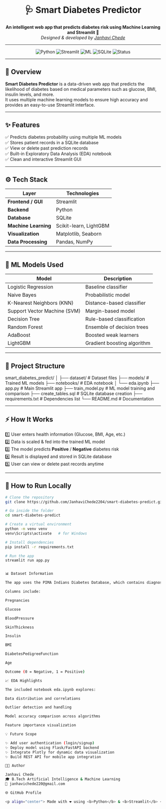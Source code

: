 <h1 align="center">🩺 Smart Diabetes Predictor</h1>

<p align="center">
  <b>An intelligent web app that predicts diabetes risk using Machine Learning and Streamlit 🚀</b><br>
  <i>Designed & developed by <a href="https://github.com/JanhaviChede2204">Janhavi Chede</a></i>
</p>

---

<p align="center">
  <img src="https://img.shields.io/badge/Python-3.10+-blue?logo=python" alt="Python">
  <img src="https://img.shields.io/badge/Framework-Streamlit-ff4b4b?logo=streamlit" alt="Streamlit">
  <img src="https://img.shields.io/badge/ML-ScikitLearn%20%7C%20LightGBM-orange" alt="ML">
  <img src="https://img.shields.io/badge/Database-SQLite-blueviolet" alt="SQLite">
  <img src="https://img.shields.io/badge/Status-Active-success" alt="Status">
</p>

---

## 🌟 Overview
**Smart Diabetes Predictor** is a data-driven web app that predicts the likelihood of diabetes based on medical parameters such as glucose, BMI, insulin levels, and more.  
It uses multiple machine learning models to ensure high accuracy and provides an easy-to-use Streamlit interface.

---

## ✨ Features
✅ Predicts diabetes probability using multiple ML models  
✅ Stores patient records in a SQLite database  
✅ View or delete past prediction records  
✅ Built-in Exploratory Data Analysis (EDA) notebook  
✅ Clean and interactive Streamlit GUI  

---

## ⚙️ Tech Stack

| Layer | Technologies |
|--------|--------------|
| **Frontend / GUI** | Streamlit |
| **Backend** | Python |
| **Database** | SQLite |
| **Machine Learning** | Scikit-learn, LightGBM |
| **Visualization** | Matplotlib, Seaborn |
| **Data Processing** | Pandas, NumPy |

---

## 🧠 ML Models Used
| Model | Description |
|--------|--------------|
| Logistic Regression | Baseline classifier |
| Naive Bayes | Probabilistic model |
| K-Nearest Neighbors (KNN) | Distance-based classifier |
| Support Vector Machine (SVM) | Margin-based model |
| Decision Tree | Rule-based classification |
| Random Forest | Ensemble of decision trees |
| AdaBoost | Boosted weak learners |
| LightGBM | Gradient boosting algorithm |

---

## 📂 Project Structure
smart_diabetes_predict/
│
├── dataset/ # Dataset files
├── models/ # Trained ML models
├── notebooks/ # EDA notebook
│ └── eda.ipynb
├── app.py # Main Streamlit app
├── train_model.py # ML model training and comparison
├── create_tables.sql # SQLite database creation
├── requirements.txt # Dependencies list
└── README.md # Documentation



---

## ⚡ How It Works
1️⃣ User enters health information (Glucose, BMI, Age, etc.)  
2️⃣ Data is scaled & fed into the trained ML model  
3️⃣ The model predicts **Positive** / **Negative** diabetes risk  
4️⃣ Result is displayed and stored in SQLite database  
5️⃣ User can view or delete past records anytime  

---

## 🧩 How to Run Locally

```bash
# Clone the repository
git clone https://github.com/JanhaviChede2204/smart-diabetes-predict.git

# Go inside the folder
cd smart-diabetes-predict

# Create a virtual environment
python -m venv venv
venv\Scripts\activate   # for Windows

# Install dependencies
pip install -r requirements.txt

# Run the app
streamlit run app.py


📊 Dataset Information

The app uses the PIMA Indians Diabetes Database, which contains diagnostic health measurements and diabetes outcomes for female patients above age 21.

Columns include:

Pregnancies

Glucose

BloodPressure

SkinThickness

Insulin

BMI

DiabetesPedigreeFunction

Age

Outcome (0 = Negative, 1 = Positive)

📈 EDA Highlights

The included notebook eda.ipynb explores:

Data distribution and correlations

Outlier detection and handling

Model accuracy comparison across algorithms

Feature importance visualization

💡 Future Scope

✨ Add user authentication (login/signup)
✨ Deploy model using Flask/FastAPI backend
✨ Integrate Plotly for dynamic data visualization
✨ Build REST API for mobile app integration

👩‍💻 Author

Janhavi Chede
🎓 B.Tech Artificial Intelligence & Machine Learning
📧 janhavichede220@gmail.com

🌐 GitHub Profile

<p align="center"> Made with ❤️ using <b>Python</b> & <b>Streamlit</b> </p>